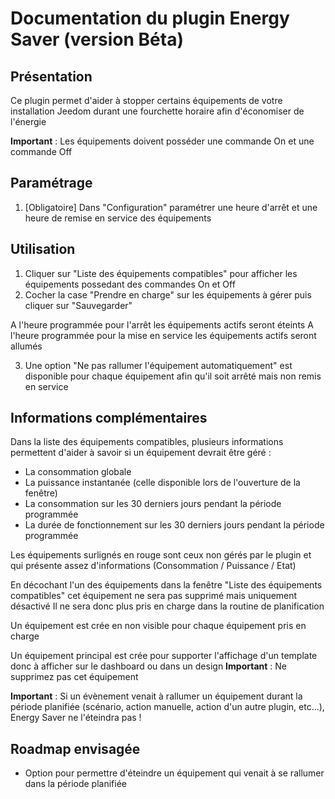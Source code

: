# Documentation du plugin Energy Saver (version Béta)

## Présentation
Ce plugin permet d'aider à stopper certains équipements de votre installation Jeedom durant une fourchette horaire afin d'économiser de l'énergie

**Important** : Les équipements doivent posséder une commande On et une commande Off

## Paramétrage

1. [Obligatoire] Dans "Configuration" paramétrer une heure d'arrêt et une heure de remise en service des équipements

## Utilisation

1. Cliquer sur "Liste des équipements compatibles" pour afficher les équipements possedant des commandes On et Off
2. Cocher la case "Prendre en charge" sur les équipements à gérer puis cliquer sur "Sauvegarder"

A l'heure programmée pour l'arrêt les équipements actifs seront éteints
A l'heure programmée pour la mise en service les équipements actifs seront allumés

3. Une option "Ne pas rallumer l'équipement automatiquement" est disponible pour chaque équipement afin qu'il soit arrêté mais non remis en service

## Informations complémentaires

Dans la liste des équipements compatibles, plusieurs informations permettent d'aider à savoir si un équipement devrait être géré :
- La consommation globale
- La puissance instantanée (celle disponible lors de l'ouverture de la fenêtre)
- La consommation sur les 30 derniers jours pendant la période programmée
- La durée de fonctionnement sur les 30 derniers jours pendant la période programmée

Les équipements surlignés en rouge sont ceux non gérés par le plugin et qui présente assez d'informations (Consommation / Puissance / Etat)

En décochant l'un des équipements dans la fenêtre "Liste des équipements compatibles" cet équipement ne sera pas supprimé mais uniquement désactivé
Il ne sera donc plus pris en charge dans la routine de planification

Un équipement est crée en non visible pour chaque équipement pris en charge

Un équipement principal est crée pour supporter l'affichage d'un template donc à afficher sur le dashboard ou dans un design
**Important** : Ne supprimez pas cet équipement

**Important** : Si un évènement venait à rallumer un équipement durant la période planifiée (scénario, action manuelle, action d'un autre plugin, etc...), Energy Saver ne l'éteindra pas !

## Roadmap envisagée
- Option pour permettre d'éteindre un équipement qui venait à se rallumer dans la période planifiée
